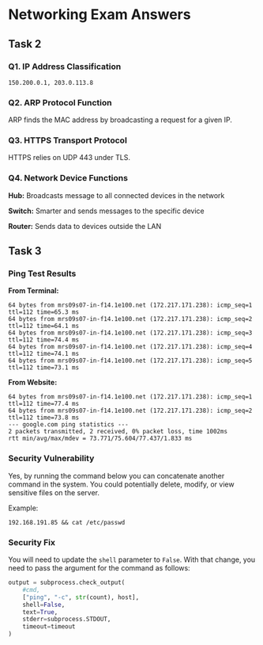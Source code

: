 # Networking Exam Answers

## Task 2
### Q1. IP Address Classification
```
150.200.0.1, 203.0.113.8
```

### Q2. ARP Protocol Function
ARP finds the MAC address by broadcasting a request for a given IP.

### Q3. HTTPS Transport Protocol
HTTPS relies on UDP 443 under TLS.

### Q4. Network Device Functions
**Hub:** Broadcasts message to all connected devices in the network

**Switch:** Smarter and sends messages to the specific device

**Router:** Sends data to devices outside the LAN

## Task 3
### Ping Test Results

**From Terminal:**
```
64 bytes from mrs09s07-in-f14.1e100.net (172.217.171.238): icmp_seq=1 ttl=112 time=65.3 ms
64 bytes from mrs09s07-in-f14.1e100.net (172.217.171.238): icmp_seq=2 ttl=112 time=64.1 ms
64 bytes from mrs09s07-in-f14.1e100.net (172.217.171.238): icmp_seq=3 ttl=112 time=74.4 ms
64 bytes from mrs09s07-in-f14.1e100.net (172.217.171.238): icmp_seq=4 ttl=112 time=74.1 ms
64 bytes from mrs09s07-in-f14.1e100.net (172.217.171.238): icmp_seq=5 ttl=112 time=73.1 ms
```

**From Website:**
```
64 bytes from mrs09s07-in-f14.1e100.net (172.217.171.238): icmp_seq=1 ttl=112 time=77.4 ms
64 bytes from mrs09s07-in-f14.1e100.net (172.217.171.238): icmp_seq=2 ttl=112 time=73.8 ms
--- google.com ping statistics ---
2 packets transmitted, 2 received, 0% packet loss, time 1002ms
rtt min/avg/max/mdev = 73.771/75.604/77.437/1.833 ms
```

### Security Vulnerability
Yes, by running the command below you can concatenate another command in the system. You could potentially delete, modify, or view sensitive files on the server.

Example:
```
192.168.191.85 && cat /etc/passwd
```

### Security Fix
You will need to update the `shell` parameter to `False`. With that change, you need to pass the argument for the command as follows:

```python
output = subprocess.check_output(
    #cmd,
    ["ping", "-c", str(count), host],
    shell=False,
    text=True,
    stderr=subprocess.STDOUT,
    timeout=timeout
)
```
